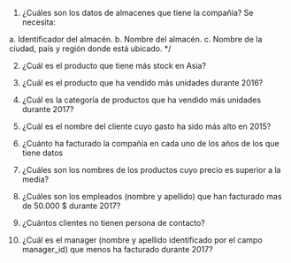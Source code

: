 
1.	¿Cuáles son los datos de almacenes que tiene la compañía? Se necesita:

a.	Identificador del almacén.
b.	Nombre del almacén.
c.	Nombre de la ciudad, país y región donde está ubicado. */


2.	¿Cuál es el producto que tiene más stock en Asia?

3.	¿Cuál es el producto que ha vendido más unidades durante 2016?

4.	¿Cuál es la categoría de productos que ha vendido más unidades durante 2017?

5.	¿Cuál es el nombre del cliente cuyo gasto ha sido más alto en 2015?

6.	¿Cuánto ha facturado la compañía en cada uno de los años de los que tiene datos

7.	¿Cuáles son los nombres de los productos cuyo precio es superior a la media?

8.	¿Cuáles son los empleados (nombre y apellido) que han facturado mas de 50.000 $ durante 2017?

9.	¿Cuántos clientes no tienen persona de contacto?

10.	¿Cuál es el manager (nombre y apellido identificado por el campo manager_id) que menos ha facturado durante 2017?
 
